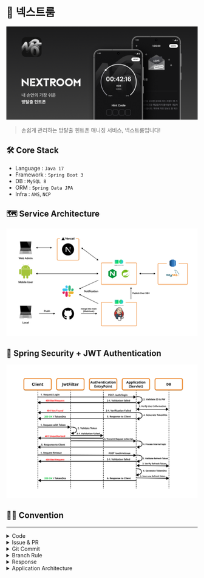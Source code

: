 # 🚪 넥스트룸

![Alt text](images/main.png?version%253D1696469455530)

> 손쉽게 관리하는 방탈출 힌트폰 매니징 서비스, 넥스트룸입니다!

## 🛠 Core Stack

- Language : `Java 17`
- Framework : `Spring Boot 3`
- DB : `MySQL 8`
- ORM : `Spring Data JPA`
- Infra : `AWS`, `NCP`

## 🗺️ Service Architecture

![Alt text](images/Service_Architecture.png)

## 🔐 Spring Security + JWT Authentication

![Alt text](images/security_SD.png)

## 👨‍💻 Convention

---

<details>
<summary>
Code
</summary>
<div markdown="1">

</br>

**객체지향 생활 체조 원칙**

1. 한 메서드에 오직 한 단계의 들여쓰기만 한다.
2. else 키워드를 쓰지 않는다.
3. 모든 원시값과 문자열을 포장(wrap)한다.
4. 한 줄에 점을 하나만 찍는다.
5. 줄여쓰지 않는다.
6. 모든 entity를 작게 유지한다.
7. 2개 이상의 인스턴스 변수를 가진 클래스를 쓰지 않는다.
8. 일급 컬렉션을 쓴다.
9. getter/setter/property를 쓰지 않는다.

</br>

**코드 컨벤션**

[**네이버 핵데이 자바 코드 컨벤션**](https://naver.github.io/hackday-conventions-java/)

</div>
</details>

<details>
<summary>
Issue & PR
</summary>
<div markdown="1">
</br>

**Issue Template**
</br>

```markdown
### Issue 타입

- [ ] 기능 추가
- [ ] 기능 삭제
- [ ] 버그 수정
- [x] 코드 리팩토링

### 이슈 상세 내용

- 이슈 내용 요약 설명

### 체크리스트

- [ ] TODO1
- [ ] TODO2
```

</br>

**PR Template**

```markdown
### PR 타입

- [ ] 기능 추가
- [ ] 기능 삭제
- [ ] 버그 수정
- [x] 코드 리팩토링

### 반영 브랜치

feature/19-> develop

### 작업 사항

- 기존 username만 따로 가져가던 형태에서 관계를 매핑하여 User 객체를 통째로 참조하도록 변경
- 게시글, 댓글 모두 수정/삭제 시 username과 일치하는게 아닌 userId와 일치하는 값을 조회

### 체크리스트

- [x] 빌드에 성공했나요?
- [x] 코드 컨벤션을 잘 지켰나요? (`cmd` + `opt` + `L`)

### 테스트 결과

테스트 결과 이상 없습니다.
```

</details>

<details>
<summary>
Git Commit
</summary>
<div markdown="1">    
</br>

```markdown
# commit 내역 뒤에 이슈번호를 적어주세요!

[FEAT] 새로운 기능에 대한 커밋 (#2)

[FEAT] 새로운 기능에 대한 커밋
[FIX] 버그 수정에 대한 커밋
[BUILD] 빌드 관련 파일 수정에 대한 커밋
[CHORE] 그 외 자잘한 수정에 대한 커밋
[CI] CI 관련 설정 수정에 대한 커밋
[DOCS] 문서 수정에 대한 커밋
[STYLE] 코드 스타일 혹은 포맷 등에 관한 커밋
[REFACTOR] 코드 리팩토링에 대한 커밋
[TEST] 테스트 코드 수정에 대한 커밋
```

</details> 
    
<details>
<summary>
Branch Rule
</summary>
<div markdown="1">

</br>

![Alt text](images/branch_flow.png?version%253D1696469097435)

</br>

- PR 단위는 리뷰어가 감당할 수 있을만큼 최대한 작게 가져갑니다.
- 팀원 모두가 승인해야만 Merge 할 수 있습니다.
- 본인 PR은 본인이 Merge 합니다.
</details>

<details>
<summary>
Response
</summary>
<div markdown="1">
    
</br>

**BaseResponse**

```java
public class BaseResponseDto<T> {
    private int code;
    private String message;
    private T data;
}
```

</details> 
    
<details>
<summary>
Application Architecture
</summary>
<div markdown="1">
    
</br>

**계층형 구조**

![Alt text](images/application_architecture.png?version%253D1696469463204)

</details>
